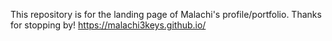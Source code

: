 This repository is for the landing page of Malachi's profile/portfolio. Thanks for stopping by!
https://malachi3keys.github.io/
